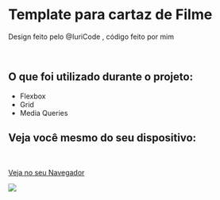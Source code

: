 <h1>Template para cartaz de Filme</h1>
<p>Design feito pelo @IuriCode , código feito por mim</p>
<br />

<h2>O que foi utilizado durante o projeto:</h2>

<ul>
  <li>Flexbox</li>
  <li>Grid</li>
  <li>Media Queries</li>
</ul>

<h2>Veja você mesmo do seu dispositivo: </h2>
<br />

<a href="http://pedromakaveli.github.io/Loki">Veja no seu Navegador</a>


<img src="https://i.imgur.com/5SZVPBo.png"/>
